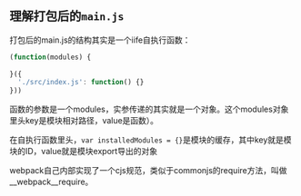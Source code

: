 ## 理解打包后的`main.js`

打包后的main.js的结构其实是一个iife自执行函数：

```js
(function(modules) {
  
}({
  './src/index.js': function() {}
}))
```

函数的参数是一个modules，实参传递的其实就是一个对象。这个modules对象里头key是模块相对路径，value是函数）。

在自执行函数里头，`var installedModules = {}`是模块的缓存，其中key就是模块的ID，value就是模块export导出的对象

webpack自己内部实现了一个cjs规范，类似于commonjs的require方法，叫做__webpack__require。
